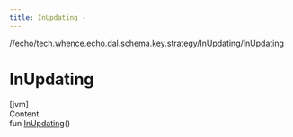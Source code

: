 ```yaml
---
title: InUpdating -
---
```

//[echo](../../index.md)/[tech.whence.echo.dal.schema.key.strategy](../index.md)/[InUpdating](index.md)/[InUpdating](-in-updating.md)



# InUpdating  
[jvm]  
Content  
fun [InUpdating](-in-updating.md)()  



